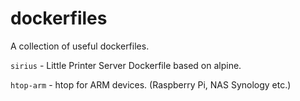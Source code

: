 # dockerfiles
A collection of useful dockerfiles.

`sirius` - Little Printer Server Dockerfile based on alpine.

`htop-arm` - htop for ARM devices. (Raspberry Pi, NAS Synology  etc.)
